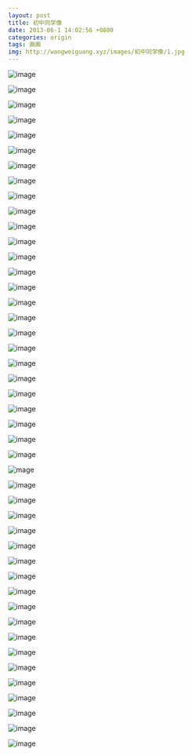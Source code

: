 ```yaml
---
layout: post
title: 初中同学像
date: 2013-06-1 14:02:56 +0800
categories: origin
tags: 画画 
img: http://wangweiguang.xyz/images/初中同学像/1.jpg
---
```


![image](http://wangweiguang.xyz/images/初中同学像/(1).jpg)

![image](http://wangweiguang.xyz/images/初中同学像/(2).jpg)

![image](http://wangweiguang.xyz/images/初中同学像/(3).jpg)

![image](http://wangweiguang.xyz/images/初中同学像/(4).jpg)

![image](http://wangweiguang.xyz/images/初中同学像/(5).jpg)

![image](http://wangweiguang.xyz/images/初中同学像/(6).jpg)

![image](http://wangweiguang.xyz/images/初中同学像/(7).jpg)

![image](http://wangweiguang.xyz/images/初中同学像/(8).jpg)

![image](http://wangweiguang.xyz/images/初中同学像/(9).jpg)

![image](http://wangweiguang.xyz/images/初中同学像/(10).jpg)

![image](http://wangweiguang.xyz/images/初中同学像/(11).jpg)

![image](http://wangweiguang.xyz/images/初中同学像/(12).jpg)

![image](http://wangweiguang.xyz/images/初中同学像/(13).jpg)

![image](http://wangweiguang.xyz/images/初中同学像/(14).jpg)

![image](http://wangweiguang.xyz/images/初中同学像/(15).jpg)

![image](http://wangweiguang.xyz/images/初中同学像/(16).jpg)

![image](http://wangweiguang.xyz/images/初中同学像/(17).jpg)

![image](http://wangweiguang.xyz/images/初中同学像/(18).jpg)

![image](http://wangweiguang.xyz/images/初中同学像/(19).jpg)

![image](http://wangweiguang.xyz/images/初中同学像/(20).jpg)

![image](http://wangweiguang.xyz/images/初中同学像/(21).jpg)

![image](http://wangweiguang.xyz/images/初中同学像/(22).jpg)

![image](http://wangweiguang.xyz/images/初中同学像/(23).jpg)

![image](http://wangweiguang.xyz/images/初中同学像/(24).jpg)

![image](http://wangweiguang.xyz/images/初中同学像/(25).jpg)

![image](http://wangweiguang.xyz/images/初中同学像/(26).jpg)

![mage](http://wangweiguang.xyz/images/初中同学像/(27).jpg)

![image](http://wangweiguang.xyz/images/初中同学像/(28).jpg)

![image](http://wangweiguang.xyz/images/初中同学像/(29).jpg)

![image](http://wangweiguang.xyz/images/初中同学像/(30).jpg)

![image](http://wangweiguang.xyz/images/初中同学像/(31).jpg)

![image](http://wangweiguang.xyz/images/初中同学像/(32).jpg)

![image](http://wangweiguang.xyz/images/初中同学像/(33).jpg)

![image](http://wangweiguang.xyz/images/初中同学像/(34).jpg)

![image](http://wangweiguang.xyz/images/初中同学像/(35).jpg)

![image](http://wangweiguang.xyz/images/初中同学像/(36).jpg)

![image](http://wangweiguang.xyz/images/初中同学像/(37).jpg)

![image](http://wangweiguang.xyz/images/初中同学像/(38).jpg)

![image](http://wangweiguang.xyz/images/初中同学像/(39).jpg)

![image](http://wangweiguang.xyz/images/初中同学像/(40).jpg)

![image](http://wangweiguang.xyz/images/初中同学像/(41).jpg)

![image](http://wangweiguang.xyz/images/初中同学像/(42).jpg)

![image](http://wangweiguang.xyz/images/初中同学像/(43).jpg)

![image](http://wangweiguang.xyz/images/初中同学像/(44).jpg)

![image](http://wangweiguang.xyz/images/初中同学像/(45).jpg)